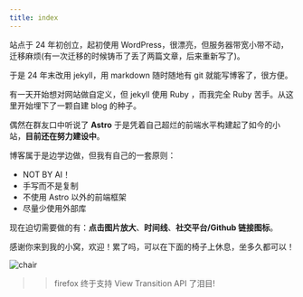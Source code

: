 ```yaml
---
title: index
---
```


站点于 24 年初创立，起初使用 WordPress，很漂亮，但服务器带宽小带不动，迁移麻烦(有一次迁移的时候铸币了丢了两篇文章，后来重新写了)。

于是 24 年末改用 jekyll，用 markdown 随时随地有 git 就能写博客了，很方便。

有一天开始想对网站做自定义，但 jekyll 使用 Ruby ，而我完全 Ruby 苦手。从这里开始埋下了一颗自建 blog 的种子。

偶然在群友口中听说了 **Astro** 于是凭着自己超烂的前端水平构建起了如今的小站，**目前还在努力建设中**。

博客属于是边学边做，但我有自己的一套原则：

- NOT BY AI！
- 手写而不是复制
- 不使用 Astro 以外的前端框架
- 尽量少使用外部库

现在迫切需要做的有：**点击图片放大**、**时间线**、**社交平台/Github 链接图标**。

感谢你来到我的小窝，欢迎！累了吗，可以在下面的椅子上休息，坐多久都可以！

![chair](/assets/images/power.webp "看起来充满能量的椅子")

> > firefox 终于支持 View Transition API 了泪目!
